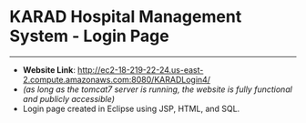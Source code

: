 # KARAD Hospital Management System - Login Page
______________

- **Website Link**: http://ec2-18-219-22-24.us-east-2.compute.amazonaws.com:8080/KARADLogin4/
- *(as long as the tomcat7 server is running, the website is fully functional and publicly accessible)*
- Login page created in Eclipse using JSP, HTML, and SQL.
